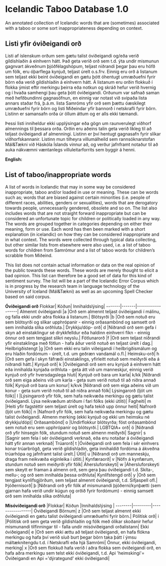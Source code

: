 # Icelandic Taboo Database 1.0
An annotated collection of Icelandic words that are (sometimes) associated with a taboo or some sort inappropriateness depending on context.

## Listi yfir óviðeigandi orð
Listi af íslenskum orðum sem gætu talist óviðeigandi og/eða verið gildishlaðin á einhvern hátt. Það geta verið orð sem t.d. ýta undir mismunun gagnvart ákveðnum þjóðfélagshópum, teljast niðrandi þegar þau eru höfð um fólk, eru óþarflega kynjuð, teljast úrelt o.s.frv. Einnig eru orð á listanum sem teljast ekki beint óviðeigandi en gætu þótt óhentugt umræðuefni fyrir börn eða verið gildishlaðin á einhvern hátt. Á listanum eru orðin flokkuð í flokka ýmist eftir merkingu þeirra eða notkun og skráð hefur verið hvernig og í hvaða samhengi þau geta þótt óviðeigandi. Orðunum var safnað saman með hefðbundinni gagnasöfnun, en einnig var notast við svipaða lista annars staðar frá, þ.á.m. lista Samróms yfir orð sem þættu óæskilegt umræðuefni fyrir börn og listi Miðeindar yfir bannorð í netskrafli fyrir börn. Listinn er samansafn orða úr öllum áttum og er alls ekki tæmandi. 

Þessi listi inniheldur ekki upplýsingar eða gögn um raunverulegt viðhorf almennings til þessara orða. Orðin eru aðeins talin geta verið líkleg til að teljast óviðeigandi af almenningi. Listinn er því hentugt gagnasafn fyrir slíkar viðhorfskannanir. 
Listinn mun tilheyra villumálheild sem rannsóknarstofan Mál&Tækni við Háskóla Íslands vinnur að, og verður jafnframt notaður til að auka nákvæmni væntanlegs villuleitarforrits sem byggir á henni.  

**English:**
## List of taboo/inappropriate words 
A list of words in Icelandic that may in some way be considered inappropriate, taboo and/or  loaded in use or meaning. These can be words such as; words that are biased against certain minorities (i.e. people of different races, abilities, genders or sexualities), words that are derogatory towards people, unnecessarily gendered, obsolete and so on. The list also includes words that are not straight forward inappropriate but can be considered an unfortunate topic for children or politically loaded in any way. 
The words are grouped together in categories depending on either their meaning, form or use. Each word has then been marked with a short explanation (in icelandic)  on how they can be considered inappropriate and in what context. The words were collected through typical data collecting, but other similar lists from elsewhere were also used, i.e. a list of taboo words for children from Samrómur and a list of taboo words for children’s scrabble from Miðeind.

This list does not contain actual information or data on the real opinion of the public towards these words. These words are merely thought to elicit a bad opinion. This list can therefore be a good set of data for this kind of sentiment survey. The list will be a part of the Icelandic Error Corpus which is in progress by the research team in language technology of the University of Iceland (Mál&Tækni) as well as an upcoming Spell Checker based on said corpus.

**Óviðeigandi orð**
Flokkar|	Kóðun|   Innihaldslýsing|
-------|-------|------------------|
Almennt óviðeigandi	|a	|Orð sem almennt teljast óviðeigandi í málinu, og falla ekki undir aðra flokka á listanum.|
Blótsyrði	|b	|Orð sem notuð eru sem blótsyrði og slíkar upphrópanir - einnig orðasambönd og samsett orð sem innihalda slíka orðhluta.|
Drykkju/dóp- orð|	d	|Niðrandi orð sem gefa í skyn að einstaklingur sé drykkfelldur eða haldinn einhverri fíkn - einnig önnur orð sem tengjast slíkri neyslu.|
Fötlunarorð	|f	|Orð sem teljast niðrandi yfir einstaklinga með fötlun - hafa áður verið notuð en teljast úrelt í dag.|
Heilbrigðistengt	|g	|Orð sem ekki eru talin viðeigandi í heilbrigðismálum og eru hlaðin fordómum - úrelt, t.d. um geðræn vandamál o.fl.|
Heimsku-orð|	h	|Orð sem gefa í skyn fáfræði einstaklings, yfirleitt notuð sem meiðyrði eða á niðrandi hátt.|
Kynjuð orð|	k	|Óviðeigandi orð sem eru kynjuð á einhvern hátt eða innihalda kynjaða orðhluta - geta átt við um manneskjur, einnig verið kynjuð orð yfir hversdagslega hluti|
Kynjuð orð bara um karla|	k/kk	|Niðrandi orð sem eiga aðeins við um karla - geta sum verið notuð til að niðra annað fólk|
Kynjuð orð bara um konur|	k/kvk	|Niðrandi orð sem eiga aðeins við um konur - geta sum verið notuð til að niðra annað fólk|
Lýsingarorð (ljót um fólk)|	l	|Lýsingarorð yfir fólk, sem hafa neikvæða merkingu og gætu talist óviðeigandi. Lýsa neikvæðum atriðum í fari fólks (ekki útliti)|
Fagheiti|	m	|Heiti yfir fagstéttir sem teljast úrelt og hafa tekið upp önnur heiti|
Nafnorð (ljót um fólk)|	n	|Nafnorð yfir fólk, sem hafa neikvæða merkingu og gætu talist óviðeigandi. Almenn merking (ekki kynjuð og ekki um heimsku né drykkju/dóp)|
Orðasambönd|	o	|Undirflokkur blótsyrða; föst orðasambönd sem notuð eru sem upphrópanir og blótsyrði.|
LGBTQIA+ orð|	ö	|Niðrandi orð yfir hinsegin fólk, stundum notuð sem almenn meiðyrði|
Sagnir|	s	|Sagnir sem fela í sér óviðeigandi verknað, eða eru notaðar á óviðeigandi hátt yfir annan verknað|
Trúarorð|	t	|Óviðeigandi orð sem fela í sér einhvers konar trúarbrögð, geta verið gildishlaðin, geta innihaldið fordóma á ákveðna trúarhópa og  jafnframt talist úrelt.|
Útlit|	u	|Niðrandi orð um manneskju, draga fram neikvæða eiginleika í útliti.|
Kynfæraorð|	v	|Nöfn á kynfærum, stundum notuð sem meiðyrði yfir fólk|
Áhersluforskeyti|	w	|Áhersluforskeyti sem skeytt er framan á almenn orð, sem gera þau óviðeigandi t.d. Skíta-, mellu-; og orð sem innihalda þessa orðhluta|
Kynlífstengd orð|	y	|Orð sem tengjast kynlífsgjörðum, sem teljast almennt óviðeigandi, t.d. Sifjaspell ofl.|
Þjóðernisorð|	þ	|Niðrandi orð yfir fólk af mismunandi þjóðerni/kynþætti (sem gjarnan hafa verið undir kúgun og orðið fyrir fordómum) - einnig samsett orð sem innihalda slíka orðhluta|
		
**Misóviðeigandi orð**
|Flokkar| Kóðun   |Innihaldslýsing	|
--------|---------|-----------------|
Óviðeigandi Börnum|	z	|Orð sem teljast almennt ekki óviðeigandi en gætu talist óviðeigandi umræðuefni fyrir börn.|
Pólitísk orð|	i	|Pólitísk orð sem geta verið gildishlaðin og fólk með ólíkar skoðanir hefur mismunandi tilfinningar til - falla undir misóviðeigandi orðalistann|
Ekki óviðeigandi|	e	|Orð sem ekki ættu að teljast óviðeigandi, en hafa flókna merkingu og hafa því verið síuð burt þegar börn taka þátt í ýmsu máltæknitengdu t.d. í Netskrafli eða hjá Samrómi|
Önnur, ekki óviðeigandi, merking|	x	|Orð sem flokkuð hafa verið í aðra flokka sem óviðeigandi orð, en hafa aðra merkingu sem telst ekki óviðeigandi, t.d. Api 'heimskingi'= Óviðeigandi en Api ='dýrategund' ekki óviðeigandi|
